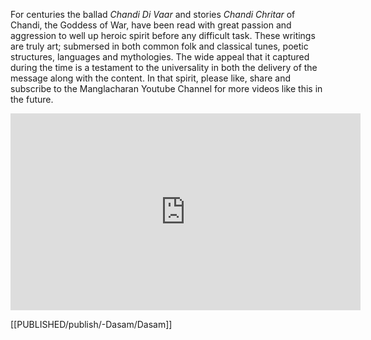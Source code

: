 For centuries the ballad *Chandi Di Vaar* and stories *Chandi Chritar* of Chandi, the Goddess of War, have been read with great passion and aggression to well up heroic spirit before any difficult task. These writings are truly art; submersed in both common folk and classical tunes, poetic structures, languages and mythologies. The wide appeal that it captured during the time is a testament to the universality in both the delivery of the message along with the content. In that spirit, please like, share and subscribe to the Manglacharan Youtube Channel for more videos like this in the future.

<iframe width="560" height="315" src="https://www.youtube.com/embed/PLfPCzLTGuA?si=HyAJUdW5ToTp-PNo" title="YouTube video player" frameborder="0" allow="accelerometer; autoplay; clipboard-write; encrypted-media; gyroscope; picture-in-picture; web-share" allowfullscreen></iframe>

[[PUBLISHED/publish/-Dasam/Dasam]]


